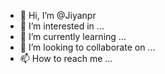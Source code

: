 - 👋 Hi, I’m @Jiyanpr
- 👀 I’m interested in ...
- 🌱 I’m currently learning ...
- 💞️ I’m looking to collaborate on ...
- 📫 How to reach me ...

<!---
Jiyanpr/Jiyanpr is a ✨ special ✨ repository because its `README.md` (this file) appears on your GitHub profile.
You can click the Preview link to take a look at your changes.
--->
